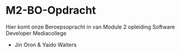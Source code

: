 # M2-BO-Opdracht

Hier komt onze Beroepsopracht in van Module 2 opleiding Software Developer Mediacollege

- Jin Oron & Yaido Walters